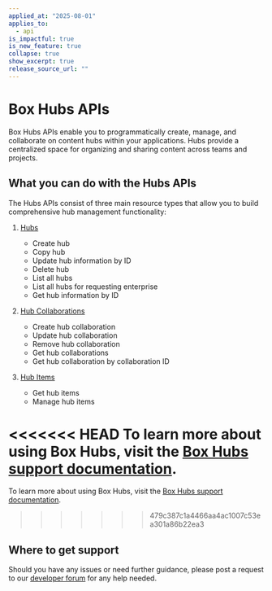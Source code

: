 ```yaml
---
applied_at: "2025-08-01"
applies_to:
  - api
is_impactful: true
is_new_feature: true
collapse: true
show_excerpt: true
release_source_url: ""
---
```


# Box Hubs APIs

Box Hubs APIs enable you to programmatically create, manage, and collaborate on content hubs within your applications. Hubs provide a centralized space for organizing and sharing content across teams and projects.

## What you can do with the Hubs APIs

The Hubs APIs consist of three main resource types that allow you to build comprehensive hub management functionality:

<!-- more -->

1. [Hubs][1]
    *   Create hub
    *   Copy hub
    *   Update hub information by ID
    *   Delete hub
    *   List all hubs
    *   List all hubs for requesting enterprise
    *   Get hub information by ID

2. [Hub Collaborations][2]
    *   Create hub collaboration
    *   Update hub collaboration
    *   Remove hub collaboration
    *   Get hub collaborations
    *   Get hub collaboration by collaboration ID

3. [Hub Items][3]
    *   Get hub items
    *   Manage hub items

<<<<<<< HEAD
To learn more about using Box Hubs, visit the [Box Hubs support documentation][3].
=======
To learn more about using Box Hubs, visit the [Box Hubs support documentation][4].
>>>>>>> 479c387c1a4466aa4ac1007c53ea301a86b22ea3

## Where to get support

Should you have any issues or need further guidance, please post a request to our [developer forum][5] for any help needed.

[1]: https://developer.box.com/reference/v2025.0/resources/hub/
[2]: https://developer.box.com/reference/v2025.0/resources/hub-collaboration/
[3]: https://developer.box.com/reference/v2025.0/resources/hub-item/
[4]: https://support.box.com/hc/en-us/sections/26102544955027-Box-Hubs
[5]: https://community.box.com/